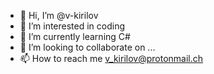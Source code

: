 - 👋 Hi, I’m @v-kirilov
- 👀 I’m interested in coding
- 🌱 I’m currently learning C#
- 💞️ I’m looking to collaborate on ...
- 📫 How to reach me v_kirilov@protonmail.ch

<!---
v-kirilov/v-kirilov is a ✨ special ✨ repository because its `README.md` (this file) appears on your GitHub profile.
You can click the Preview link to take a look at your changes.
--->
